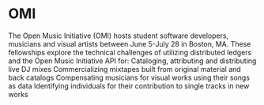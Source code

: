 # OMI
The Open Music Initiative (OMI) hosts student software developers, musicians and visual artists between June 5-July 28 in Boston, MA. These fellowships explore the technical challenges of utilizing distributed ledgers and the Open Music Initiative API for:  Cataloging, attributing and distributing live DJ mixes  Commercializing mixtapes built from original material and back catalogs  Compensating musicians for visual works using their songs as data  Identifying individuals for their contribution to single tracks in new works
